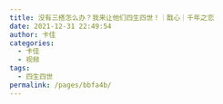 ```yaml
---
title: 没有三搭怎么办？我来让他们四生四世！｜戬心｜千年之恋
date: 2021-12-31 22:49:54
author: 卡佳
categories: 
  - 卡佳
  - 视频
tags: 
  - 四生四世
permalink: /pages/bbfa4b/
---
```


<iframeComp ihtml="https://player.bilibili.com/player.html?aid=677847109&cid=474244245&page=1&danmaku=1&high_quality=1"></iframeComp>

<!-- more -->
